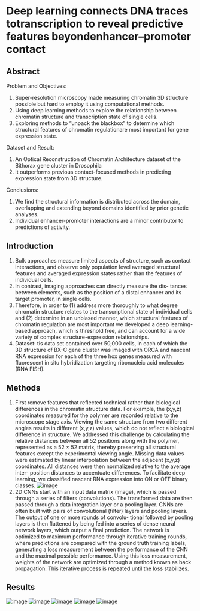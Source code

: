 # Deep learning connects DNA traces totranscription to reveal predictive features beyondenhancer–promoter contact
## Abstract
Problem and Objectives:
1. Super-resolution microscopy made measuring chromatin 3D structure possible but hard to employ it using computational methods.
2. Using deep learning methods to explore the relationship between chromatin structure and transcription state of single cells.
3. Exploring methods to “unpack the blackbox” to determine which structural features of chromatin regulationare most important for gene expression state. 

Dataset and Result:
1. An Optical Reconstruction of Chromatin Architecture dataset of the Bithorax gene cluster in Drosophila 
2. It outperforms previous contact-focused methods in predicting expression state from 3D structure. 

Conclusions:
1. We find the structural information is distributed across the domain, overlapping and extending beyond domains identified by prior genetic analyses. 
2. Individual enhancer-promoter interactions are a minor contributor to predictions of activity.

## Introduction
1. Bulk approaches measure limited aspects of structure, such as contact interactions, and observe only population level averaged structural features and averaged expression states rather than the features of individual cells.
2. In contrast, imaging approaches can directly measure the dis- tances between elements, such as the position of a distal enhancer and its target promoter, in single cells.
3. Therefore, in order to 
  (1) address more thoroughly to what degree chromatin structure relates to the transcriptional state of individual cells and 
  (2) determine in an unbiased manner, which structural features of chromatin regulation are most important
  we developed a deep learning-based approach, which is threshold free, and can account for a wide variety of complex structure-expression relationships.
4. Dataset: tis data set contained over 50,000 cells, in each of which the 3D structure of BX-C gene cluster was imaged with ORCA and nascent RNA expression for each of the three hox genes measured with fluorescent in situ hybridization targeting ribonucleic acid molecules (RNA FISH).

## Methods
1. First remove features that reflected technical rather than biological differences in the chromatin structure data. For example, the (x,y,z) coordinates measured for the polymer are recorded relative to the microscope stage axis. Viewing the same structure from two different angles results in different (x,y,z) values, which do not reflect a biological difference in structure. We addressed this challenge by calculating the relative distances between all 52 positions along with the polymer, represented as a 52 × 52 matrix, thereby preserving all structural features except the experimental viewing angle. Missing data values were estimated by linear interpolation between the adjacent (x,y,z) coordinates. All distances were then normalized relative to the average inter- position distances to accentuate differences. To facilitate deep learning, we classified nascent RNA expression into ON or OFF binary classes.
![image](https://github.com/XueminZhu-Charmaine/Papers/blob/main/images/DeepDNA_fig1.png)
2. 2D CNNs start with an input data matrix (image), which is passed through a series of filters (convolutions). The transformed data are then passed through a data integration layer or a pooling layer. CNNs are often built with pairs of convolutional (filter) layers and pooling layers. The output of one or more rounds of convolu- tional followed by pooling layers is then flattened by being fed into a series of dense neural network layers, which output a final prediction. The network is optimized to maximum performance through iterative training rounds, where predictions are compared with the ground truth training labels, generating a loss measurement between the performance of the CNN and the maximal possible performance. Using this loss measurement, weights of the network are optimized through a method known as back propagation. This iterative process is repeated until the loss stabilizes.

## Results
![image](https://github.com/XueminZhu-Charmaine/Papers/blob/main/images/DeepDNA_fig2.png)
![image](https://github.com/XueminZhu-Charmaine/Papers/blob/main/images/DeepDNA_fig3.png)
![image](https://github.com/XueminZhu-Charmaine/Papers/blob/main/images/DeepDNA_fig4.png)
![image](https://github.com/XueminZhu-Charmaine/Papers/blob/main/images/DeepDNA_fig5.png)
![image](https://github.com/XueminZhu-Charmaine/Papers/blob/main/images/DeepDNA_fig6.png)
